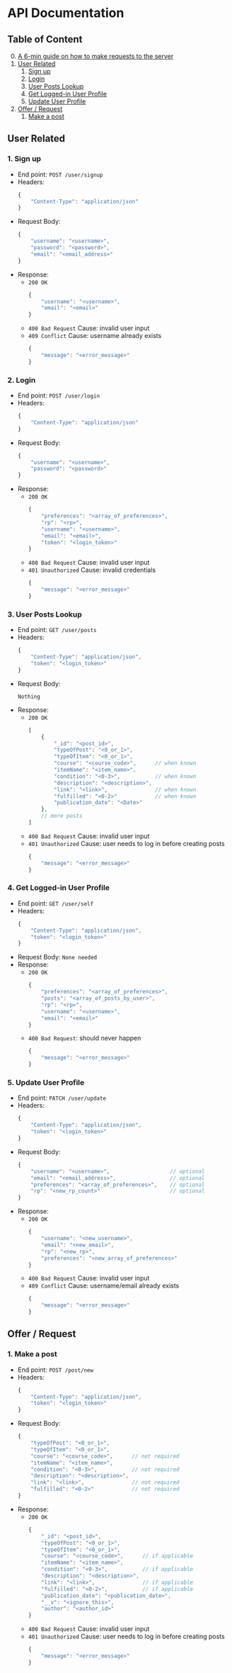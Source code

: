 # API Documentation
## Table of Content
0. [A 6-min guide on how to make requests to the server](https://www.youtube.com/watch?v=cuEtnrL9-H0)
1. [User Related](#login)
   1. [Sign up](#sign-up)
   2. [Login](#log-in)
   3. [User Posts Lookup](#userPosts)
   4. [Get Logged-in User Profile](#get-self-profile)
   5. [Update User Profile](#user-update)
2. [Offer / Request](#offreq)
   1. [Make a post](#make-a-post)

## User Related <a name="login"></a>
### 1. Sign up <a name="sign-up"></a>
- End point: ``POST /user/signup``
- Headers:
    ```javascript
    {
        "Content-Type": "application/json"
    }
    ```
- Request Body:
    ```javascript
    {
        "username": "<username>",
        "password": "<password>",
        "email": "<email_address>"
    }
    ```
- Response:
  - ``200 OK``
    ```javascript
    {
        "username": "<username>",
        "email": "<email>"
    }
    ```
  - ``400 Bad Request`` Cause: invalid user input
  - ``409 Conflict``  Cause: username already exists
    ```javascript
    {
        "message": "<error_message>"
    }
    ```

### 2. Login <a name="log-in"></a>
- End point: ``POST /user/login``
- Headers:
    ```javascript
    {
        "Content-Type": "application/json"
    }
    ```
- Request Body:
    ```javascript
    {
        "username": "<username>",
        "password": "<password>"
    }
    ```
- Response:
  - ``200 OK``
    ```javascript
    {
        "preferences": "<array_of_preferences>",
        "rp": "<rp>",
        "username": "<username>",
        "email": "<email>",
        "token": "<login_token>"
    }
    ```
  - ``400 Bad Request``  Cause: invalid user input
  - ``401 Unauthorized``  Cause: invalid credentials
    ```javascript
    {
        "message": "<error_message>"
    }
    ```

### 3. User Posts Lookup <a name="userPosts"></a>
- End point: ``GET /user/posts``
- Headers:
    ```javascript
    {
        "Content-Type": "application/json",
        "token": "<login_token>"
    }
    ```
- Request Body:
    ```
    Nothing
    ```
- Response:
  - ``200 OK``
    ```javascript
    [
        {
            "_id": "<post_id>",
            "typeOfPost": "<0_or_1>",
            "typeOfItem": "<0_or_1>",
            "course": "<course_code>",      // when known
            "itemName": "<item_name>",
            "condition": "<0-3>",           // when known
            "description": "<description>",
            "link": "<link>",               // when known
            "fulfilled": "<0-2>"            // when known
            "publication_date": "<Date>"
        },  
        // more posts
    ]
    ```
  - ``400 Bad Request``  Cause: invalid user input
  - ``401 Unauthorized``  Cause: user needs to log in before creating posts
    ```javascript
    {
        "message": "<error_message>"
    }
    ```

### 4. Get Logged-in User Profile <a name="get-self-profile"></a>
- End point: ``GET /user/self``
- Headers:
    ```javascript
    {
        "Content-Type": "application/json",
        "token": "<login_token>"
    }
    ```
- Request Body: ``None needed``
- Response:
  - ``200 OK``
    ```javascript
    {
        "preferences": "<array_of_preferences>",
        "posts": "<array_of_posts_by_user>",
        "rp": "<rp>",
        "username": "<username>",
        "email": "<email>"
    }
    ```
  - ``400 Bad Request``: should never happen
    ```javascript
    {
        "message": "<error_message>"
    }
    ```

### 5. Update User Profile <a name="user-update"></a>
- End point: ``PATCH /user/update``
- Headers:
    ```javascript
    {
        "Content-Type": "application/json",
        "token": "<login_token>"
    }
    ```
- Request Body:
    ```javascript
    {
        "username": "<username>",                   // optional
        "email": "<email_address>",                 // optional
        "preferences": "<array_of_preferences>",    // optional
        "rp": "<new_rp_count>"                      // optional
    }
    ```
- Response:
  - ``200 OK``
    ```javascript
    {
        "username": "<new_username>",
        "email": "<new_email>",
        "rp": "<new_rp>",
        "preferences": "<new_array_of_preferences>"
    }
    ```
  - ``400 Bad Request`` Cause: invalid user input
  - ``409 Conflict``  Cause: username/email already exists
    ```javascript
    {
        "message": "<error_message>"
    }
    ```

## Offer / Request <a name="offreq"></a>
### 1. Make a post <a name="make-a-post"></a>
- End point: ``POST /post/new``
- Headers:
    ```javascript
    {
        "Content-Type": "application/json",
        "token": "<login_token>"
    }
    ```
- Request Body:
    ```javascript
    {
        "typeOfPost": "<0_or_1>",
        "typeOfItem": "<0_or_1>",
        "course": "<course_code>",      // not required
        "itemName": "<item_name>",
        "condition": "<0-3>",           // not required
        "description": "<description>",
        "link": "<link>",               // not required
        "fulfilled": "<0-2>"            // not required
    }
    ```
- Response:
  - ``200 OK``
    ```javascript
    {
        "_id": "<post_id>",
        "typeOfPost": "<0_or_1>",
        "typeOfItem": "<0_or_1>",
        "course": "<course_code>",      // if applicable
        "itemName": "<item_name>",
        "condition": "<0-3>",           // if applicable
        "description": "<description>",
        "link": "<link>",               // if applicable
        "fulfilled": "<0-2>",           // if applicable
        "publication_date": "<publication_date>",
        "__v": "<ignore_this>",
        "author": "<author_id>"
    }
    ```
  - ``400 Bad Request``  Cause: invalid user input
  - ``401 Unauthorized``  Cause: user needs to log in before creating posts
    ```javascript
    {
        "message": "<error_message>"
    }
    ```
